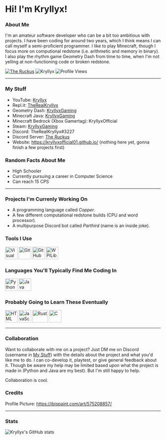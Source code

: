 # Hi! I'm Kryllyx!

### About Me
I'm an amateur software developer who can be a bit too ambitious with projects. I have been coding for around two years, which I think means I can call myself a semi-proficient programmer. I like to play Minecraft, though I focus more on computional redstone (i.e. arithmetic and memory in binary). I also play the rhythm game Geometry Dash from time to time, when I'm not yelling at non-functioning code or broken redstone.

[![The Ruckus](https://dcbadge.vercel.app/api/server/MDTF5eGUAC?style=flat&)](https://discord.gg/MDTF5eGUAC) ![Kryllyx](https://img.shields.io/youtube/channel/subscribers/UCCvt5Su0rBOPYp17EptU5Sg?style=flat&label=Subscribers&color=FF0000&logo=YouTube) ![Profile Views](https://komarev.com/ghpvc/?username=kryllyxoffical01&style=flat&color=blue&label=Profile%20Views)

---

<h3 id="my-stuff">My Stuff</h3>

- YouTube: [Kryllyx](https://www.youtube.com/channel/UCCvt5Su0rBOPYp17EptU5Sg/)
- Repl.it: [TheRealKryllyx](https://replit.com/@therealkryllyx)
- Geometry Dash: [KryllyxGaming](https://gdbrowser.com/u/kryllyxgaming)
- Minecraft Java: [KryllyxGaming](https://namemc.com/profile/KryllyxGaming.1)
- Minecraft Bedrock (Xbox Gamertag): KryllyxOfficial
- Steam: [KryllyxGaming](https://steamcommunity.com/id/KryllyxGaming/)
- Discord: TheRealKryllyx#3227
- Discord Server: [The Ruckus](https://discord.gg/MDTF5eGUAC)
- Website: https://kryllyxofficial01.github.io/ (nothing here yet, gonna finish a few projects first)

### Random Facts About Me
- High Schooler
- Currently pursuing a career in Computer Science
- Can reach 15 CPS

---

### Projects I'm Currenly Working On
- A programming language called *Copper*.
- A few different computational redstone builds (CPU and word processor).
- A multipurpose Discord bot called *Parthird* (name is an inside joke).

### Tools I Use
<p align="left">
<img src="https://cdn.jsdelivr.net/gh/devicons/devicon/icons/vscode/vscode-original.svg" height="40" width="40" alt="Visual Studio Code">
<img src="https://cdn.jsdelivr.net/gh/devicons/devicon/icons/git/git-plain.svg" height="40" width="40" alt="Git">
<img src="https://user-images.githubusercontent.com/97801783/185406328-19ee4420-f497-4fd6-b214-e82c7ffe4fee.png" height="40" width="40" alt="GitHub Codespaces">
<img src="https://user-images.githubusercontent.com/97801783/185406854-6c7efe05-8cfa-431b-9653-b1448681850c.png" height="40" width="40" alt="WPILib">

### Languages You'll Typically Find Me Coding In
<p align="left">
<img src="https://cdn.jsdelivr.net/gh/devicons/devicon/icons/python/python-original.svg" height="40" width="40" alt="Python">
<img src="https://cdn.jsdelivr.net/gh/devicons/devicon/icons/java/java-original.svg" height="40" width="40" alt="Java">

### Probably Going to Learn These Eventually
<p align="left">
<img src="https://cdn.jsdelivr.net/gh/devicons/devicon/icons/html5/html5-original.svg" height="40" width="40" alt="HTML">
<img src="https://cdn.jsdelivr.net/gh/devicons/devicon/icons/javascript/javascript-original.svg" height="40" width="40" alt="JavaScript">
<img src="https://user-images.githubusercontent.com/97801783/182677907-a7fb7c71-f844-4e04-9b06-f380d5cc6a51.png" height="40" width="50" alt="Rust">
<img src="https://cdn.jsdelivr.net/gh/devicons/devicon/icons/c/c-original.svg" height="40" width="40" alt="C">

---

### Collaboration
Want to collaborate with me on a project? Just DM me on Discord (username in [My Stuff](#my-stuff)) with the details about the project and what you'd like me to do. I can co-develop it, playtest, or give general feedback about it. Though be aware my help may be limited based upon what the project is made in (Python and Java are my best). But I'm still happy to help.

Collaboration is cool.

### Credits
Profile Picture: https://ibispaint.com/art/575208857/

---

### Stats

![Kryllyx's GitHub stats](https://github-readme-stats.vercel.app/api?username=kryllyxofficial01&show_icons=true&theme=react&custom_title=Github%20Stats&disable_animations=true)

